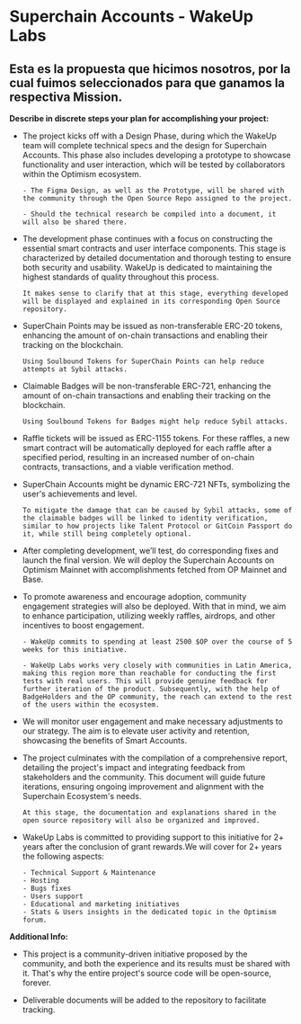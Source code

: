# Superchain Accounts - WakeUp Labs
## Esta es la propuesta que hicimos nosotros, por la cual fuimos seleccionados para que ganamos la respectiva Mission.


**Describe in discrete steps your plan for accomplishing your project:**

- The project kicks off with a Design Phase, during which the WakeUp team will complete technical specs and the design for Superchain Accounts. This phase also includes developing a prototype to showcase functionality and user interaction, which will be tested by collaborators within the Optimism ecosystem.

      - The Figma Design, as well as the Prototype, will be shared with the community through the Open Source Repo assigned to the project.
  
      - Should the technical research be compiled into a document, it will also be shared there.
 

- The development phase continues with a focus on constructing the essential smart contracts and user interface components. This stage is characterized by detailed documentation and thorough testing to ensure both security and usability. WakeUp is dedicated to maintaining the highest standards of quality throughout this process.

      It makes sense to clarify that at this stage, everything developed will be displayed and explained in its corresponding Open Source repository.

- SuperChain Points may be issued as non-transferable ERC-20 tokens, enhancing the amount of on-chain transactions and enabling their tracking on the blockchain.

      Using Soulbound Tokens for SuperChain Points can help reduce attempts at Sybil attacks.

- Claimable Badges will be non-transferable ERC-721, enhancing the amount of on-chain transactions and enabling their tracking on the blockchain.

      Using Soulbound Tokens for Badges might help reduce Sybil attacks.

- Raffle tickets will be issued as ERC-1155 tokens. For these raffles, a new smart contract will be automatically deployed for each raffle after a specified period, resulting in an increased number of on-chain contracts, transactions, and a viable verification method.

- SuperChain Accounts might be dynamic ERC-721 NFTs, symbolizing the user's achievements and level.

      To mitigate the damage that can be caused by Sybil attacks, some of the claimable badges will be linked to identity verification, similar to how projects like Talent Protocol or GitCoin Passport do it, while still being completely optional.

- After completing development, we’ll test, do corresponding fixes and launch the final version. We will deploy the Superchain Accounts on Optimism Mainnet with accomplishments fetched from OP Mainnet and Base.

- To promote awareness and encourage adoption, community engagement strategies will also be deployed. With that in mind, we aim to enhance participation, utilizing weekly raffles, airdrops, and other incentives to boost engagement.

      - WakeUp commits to spending at least 2500 $OP over the course of 5 weeks for this initiative.

      - WakeUp Labs works very closely with communities in Latin America, making this region more than reachable for conducting the first tests with real users. This will provide genuine feedback for further iteration of the product. Subsequently, with the help of BadgeHolders and the OP community, the reach can extend to the rest of the users within the ecosystem.

- We will monitor user engagement and make necessary adjustments to our strategy. The aim is to elevate user activity and retention, showcasing the benefits of Smart Accounts.

- The project culminates with the compilation of a comprehensive report, detailing the project's impact and integrating feedback from stakeholders and the community. This document will guide future iterations, ensuring ongoing improvement and alignment with the Superchain Ecosystem's needs. 

      At this stage, the documentation and explanations shared in the open source repository will also be organized and improved.

- WakeUp Labs is committed to providing support to this initiative for 2+ years after the conclusion of grant rewards.We will cover for 2+ years the following aspects: 

      - Technical Support & Maintenance
      - Hosting
      - Bugs fixes
      - Users support
      - Educational and marketing initiatives
      - Stats & Users insights in the dedicated topic in the Optimism forum.

**Additional Info:**

- This project is a community-driven initiative proposed by the community, and both the experience and its results must be shared with it. That's why the entire project's source code will be open-source, forever.

- Deliverable documents will be added to the repository to facilitate tracking.
